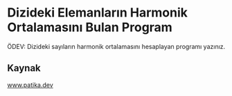 # Dizideki Elemanların Harmonik Ortalamasını Bulan Program
ÖDEV: Dizideki sayıların harmonik ortalamasını hesaplayan programı yazınız.
## Kaynak
www.patika.dev
